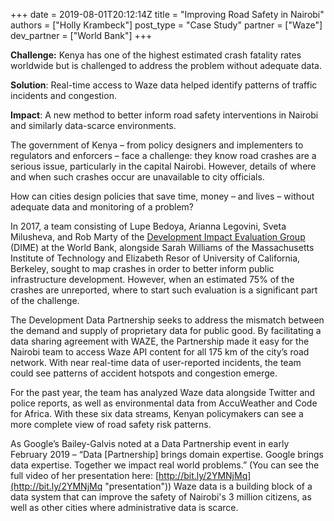 +++
date = 2019-08-01T20:12:14Z
title = "Improving Road Safety in Nairobi"
authors = ["Holly Krambeck"]
post_type = "Case Study"
partner = ["Waze"]
dev_partner = ["World Bank"]
+++

**Challenge:** Kenya has one of the highest estimated crash fatality rates worldwide but is challenged to address the problem without adequate data.

**Solution**: Real-time access to Waze data helped identify patterns of traffic incidents and congestion.

**Impact**: A new method to better inform road safety interventions in Nairobi and similarly data-scarce environments.

The government of Kenya – from policy designers and implementers to regulators and enforcers – face a challenge: they know road crashes are a serious issue, particularly in the capital Nairobi. However, details of where and when such crashes occur are unavailable to city officials.

How can cities design policies that save time, money – and lives – without adequate data and monitoring of a problem?

In 2017, a team consisting of Lupe Bedoya, Arianna Legovini, Sveta Milusheva, and Rob Marty of the <u>Development Impact Evaluation Group</u> (DIME) at the World Bank, alongside Sarah Williams of the Massachusetts Institute of Technology and Elizabeth Resor of University of California, Berkeley, sought to map crashes in order to better inform public infrastructure development. However, when an estimated 75% of the crashes are unreported, where to start such evaluation is a significant part of the challenge.

The Development Data Partnership seeks to address the mismatch between the demand and supply of proprietary data for public good. By facilitating a data sharing agreement with WAZE, the Partnership made it easy for the Nairobi team to access Waze API content for all 175 km of the city’s road network. With near real-time data of user-reported incidents, the team could see patterns of accident hotspots and congestion emerge.

For the past year, the team has analyzed Waze data alongside Twitter and police reports, as well as environmental data from AccuWeather and Code for Africa. With these six data streams, Kenyan policymakers can see a more complete view of road safety risk patterns.

As Google’s Bailey-Galvis noted at a Data Partnership event in early February 2019 – “Data \[Partnership\] brings domain expertise. Google brings data expertise. Together we impact real world problems.” (You can see the full video of her presentation here: [http://bit.ly/2YMNjMq](http://bit.ly/2YMNjMq "presentation")) Waze data is a building block of a data system that can improve the safety of Nairobi's 3 million citizens, as well as other cities where administrative data is scarce.
